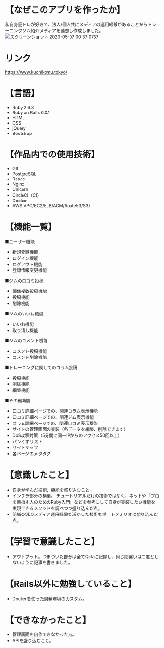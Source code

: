 # 【なぜこのアプリを作ったか】 
私自身筋トレが好きで、法人/個人共にメディアの運用経験があることからトレーニングジム紹介メディアを連想し作成しました。  
![スクリーンショット 2020-05-07 00 37 0737](https://user-images.githubusercontent.com/59415604/81197382-23e51380-8ffb-11ea-8cd8-629275a7f5f1.png)

# リンク
https://www.kuchikomu.tokyo/

# 【言語】
* Ruby 2.6.3
* Ruby on Rails 6.0.1
* HTML
* CSS
* jQuery
* Bootstrap

# 【作品内での使用技術】
* GIt
* PostgreSQL
* Rspec
* Nginx
* Unicorn
* CircleCI（CI）
* Docker
* AWS(VPC/EC2/ELB/ACM/Route53/S3)

# 【機能一覧】
■ユーザー機能
* 新規登録機能
* ログイン機能
* ログアウト機能
* 登録情報変更機能

■ジムの口コミ投稿
* 画像複数投稿機能
* 投稿機能
* 削除機能

■ジムのいいね機能
* いいね機能
* 取り消し機能

■ジムのコメント機能
* コメント投稿機能
* コメント削除機能

■トレーニングに関してのコラム投稿
* 投稿機能
* 削除機能
* 編集機能

■その他機能
* 口コミ詳細ページでの、関連コラム表示機能
* 口コミ詳細ページでの、関連ジム表示機能
* コラム詳細ページでの、関連口コミ表示機能
* サイトの管理画面の実装（各データを編集、削除できます）
* DoS攻撃対策（5分間に同一IPからのアクセス50回以上）
* パンくずリスト
* サイトマップ
* 各ページのメタタグ

# 【意識したこと】 
* 自身が学んだ技術、機能を盛り込むこと。
* インフラ部分の構築。
 チュートリアルだけの技術ではなく、ネットや「プロを目指す人のためのRuby入門」などを参考にして自身が実装したい機能を実現できるメソッドを調べつつ盛り込んだ点。
* 前職のSEOメディア運用経験を活かした技術をポートフォリオに盛り込んだ点。

# 【学習で意識したこと】 
* アウトプット。つまづいた部分は全てQiitaに記録し、同じ間違いは二度としないように記事を書きました。

# 【Rails以外に勉強していること】 
* Dockerを使った開発環境のカスタム。 

# 【できなかったこと】
* 管理画面を自作できなかった点。
* APIを盛り込むこと。
